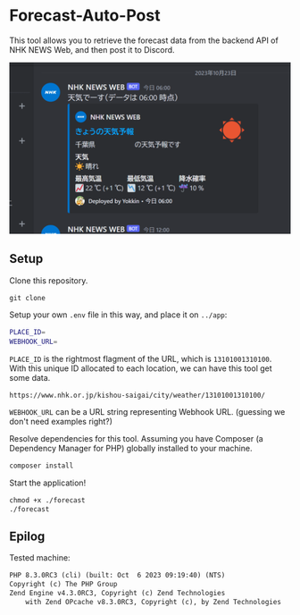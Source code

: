 # Forecast-Auto-Post

This tool allows you to retrieve the forecast data from the backend API of NHK NEWS Web, and then post it to Discord.

<img src="banner.png" alt="Banner" />


## Setup

Clone this repository.

```
git clone
```

Setup your own `.env` file in this way, and place it on `../app`:

```bash
PLACE_ID=
WEBHOOK_URL=
```

`PLACE_ID` is the rightmost flagment of the URL, which is `13101001310100`.  With this unique ID allocated to each location, we can have this tool get some data.
```
https://www.nhk.or.jp/kishou-saigai/city/weather/13101001310100/
```
`WEBHOOK_URL` can be a URL string representing Webhook URL. (guessing we don't need examples right?)

Resolve dependencies for this tool. Assuming you have Composer (a Dependency Manager for PHP) globally installed to your machine.

```bash
composer install
```

Start the application!
```
chmod +x ./forecast
./forecast
```


## Epilog

Tested machine:
```
PHP 8.3.0RC3 (cli) (built: Oct  6 2023 09:19:40) (NTS)
Copyright (c) The PHP Group
Zend Engine v4.3.0RC3, Copyright (c) Zend Technologies
    with Zend OPcache v8.3.0RC3, Copyright (c), by Zend Technologies
```